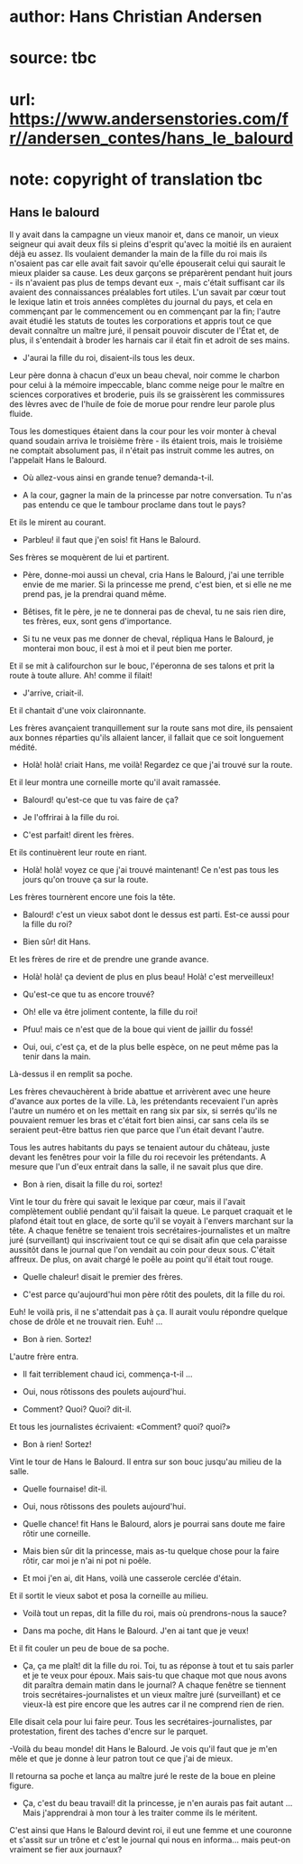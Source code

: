 # author: Hans Christian Andersen
# source: tbc
# url: https://www.andersenstories.com/fr//andersen_contes/hans_le_balourd
# note: copyright of translation tbc

## Hans le balourd 

Il y avait dans la campagne un vieux manoir et, dans ce manoir, un vieux
seigneur qui avait deux fils si pleins d'esprit qu'avec la moitié ils
en auraient déjà eu assez. Ils voulaient demander la main de la fille du
roi mais ils n'osaient pas car elle avait fait savoir qu'elle
épouserait celui qui saurait le mieux plaider sa cause. Les deux garçons
se préparèrent pendant huit jours - ils n'avaient pas plus de temps
devant eux -, mais c'était suffisant car ils avaient des connaissances
préalables fort utiles. L'un savait par cœur tout le lexique latin et
trois années complètes du journal du pays, et cela en commençant par le
commencement ou en commençant par la fin; l'autre avait étudié les
statuts de toutes les corporations et appris tout ce que devait
connaître un maître juré, il pensait pouvoir discuter de l'État et, de
plus, il s'entendait à broder les harnais car il était fin et adroit de
ses mains.

- J'aurai la fille du roi, disaient-ils tous les deux.

Leur père donna à chacun d'eux un beau cheval, noir comme le charbon
pour celui à la mémoire impeccable, blanc comme neige pour le maître en
sciences corporatives et broderie, puis ils se graissèrent les
commissures des lèvres avec de l'huile de foie de morue pour rendre
leur parole plus fluide.

Tous les domestiques étaient dans la cour pour les voir monter à cheval
quand soudain arriva le troisième frère - ils étaient trois, mais le
troisième ne comptait absolument pas, il n'était pas instruit comme les
autres, on l'appelait Hans le Balourd.

- Où allez-vous ainsi en grande tenue? demanda-t-il.

- A la cour, gagner la main de la princesse par notre conversation. Tu
n'as pas entendu ce que le tambour proclame dans tout le pays?

Et ils le mirent au courant.

- Parbleu! il faut que j'en sois! fit Hans le Balourd.

Ses frères se moquèrent de lui et partirent.

- Père, donne-moi aussi un cheval, cria Hans le Balourd, j'ai une
terrible envie de me marier. Si la princesse me prend, c'est bien, et
si elle ne me prend pas, je la prendrai quand même.

- Bêtises, fit le père, je ne te donnerai pas de cheval, tu ne sais
rien dire, tes frères, eux, sont gens d'importance.

- Si tu ne veux pas me donner de cheval, répliqua Hans le Balourd, je
monterai mon bouc, il est à moi et il peut bien me porter.

Et il se mit à califourchon sur le bouc, l'éperonna de ses talons et
prit la route à toute allure. Ah! comme il filait!

- J'arrive, criait-il.

Et il chantait d'une voix claironnante.

Les frères avançaient tranquillement sur la route sans mot dire, ils
pensaient aux bonnes réparties qu'ils allaient lancer, il fallait que
ce soit longuement médité.

- Holà! holà! criait Hans, me voilà! Regardez ce que j'ai trouvé sur
la route.

Et il leur montra une corneille morte qu'il avait ramassée.

- Balourd! qu'est-ce que tu vas faire de ça?

- Je l'offrirai à la fille du roi.

- C'est parfait! dirent les frères.

Et ils continuèrent leur route en riant.

- Holà! holà! voyez ce que j'ai trouvé maintenant! Ce n'est pas tous
les jours qu'on trouve ça sur la route.

Les frères tournèrent encore une fois la tête.

- Balourd! c'est un vieux sabot dont le dessus est parti. Est-ce aussi
pour la fille du roi?

- Bien sûr! dit Hans.

Et les frères de rire et de prendre une grande avance.

- Holà! holà! ça devient de plus en plus beau! Holà! c'est
merveilleux!

- Qu'est-ce que tu as encore trouvé?

- Oh! elle va être joliment contente, la fille du roi!

- Pfuu! mais ce n'est que de la boue qui vient de jaillir du fossé!

- Oui, oui, c'est ça, et de la plus belle espèce, on ne peut même pas
la tenir dans la main.

Là-dessus il en remplit sa poche.

Les frères chevauchèrent à bride abattue et arrivèrent avec une heure
d'avance aux portes de la ville. Là, les prétendants recevaient l'un
après l'autre un numéro et on les mettait en rang six par six, si
serrés qu'ils ne pouvaient remuer les bras et c'était fort bien ainsi,
car sans cela ils se seraient peut-être battus rien que parce que l'un
était devant l'autre.

Tous les autres habitants du pays se tenaient autour du château, juste
devant les fenêtres pour voir la fille du roi recevoir les prétendants.
A mesure que l'un d'eux entrait dans la salle, il ne savait plus que
dire.

- Bon à rien, disait la fille du roi, sortez!

Vint le tour du frère qui savait le lexique par cœur, mais il l'avait
complètement oublié pendant qu'il faisait la queue. Le parquet craquait
et le plafond était tout en glace, de sorte qu'il se voyait à l'envers
marchant sur la tête. A chaque fenêtre se tenaient trois
secrétaires-journalistes et un maître juré (surveillant) qui
inscrivaient tout ce qui se disait afin que cela paraisse aussitôt dans
le journal que l'on vendait au coin pour deux sous. C'était affreux.
De plus, on avait chargé le poêle au point qu'il était tout rouge.

- Quelle chaleur! disait le premier des frères.

- C'est parce qu'aujourd'hui mon père rôtit des poulets, dit la
fille du roi.

Euh! le voilà pris, il ne s'attendait pas à ça. Il aurait voulu
répondre quelque chose de drôle et ne trouvait rien. Euh! ...

- Bon à rien. Sortez!

L'autre frère entra.

- Il fait terriblement chaud ici, commença-t-il ...

- Oui, nous rôtissons des poulets aujourd'hui.

- Comment? Quoi? Quoi? dit-il.

Et tous les journalistes écrivaient: «Comment? quoi? quoi?»

- Bon à rien! Sortez!

Vint le tour de Hans le Balourd. Il entra sur son bouc jusqu'au milieu
de la salle.

- Quelle fournaise! dit-il.

- Oui, nous rôtissons des poulets aujourd'hui.

- Quelle chance! fit Hans le Balourd, alors je pourrai sans doute me
faire rôtir une corneille.

- Mais bien sûr dit la princesse, mais as-tu quelque chose pour la
faire rôtir, car moi je n'ai ni pot ni poêle.

- Et moi j'en ai, dit Hans, voilà une casserole cerclée d'étain.

Et il sortit le vieux sabot et posa la corneille au milieu.

- Voilà tout un repas, dit la fille du roi, mais où prendrons-nous la
sauce?

- Dans ma poche, dit Hans le Balourd. J'en ai tant que je veux!

Et il fit couler un peu de boue de sa poche.

- Ça, ça me plaît! dit la fille du roi. Toi, tu as réponse à tout et tu
sais parler et je te veux pour époux. Mais sais-tu que chaque mot que
nous avons dit paraîtra demain matin dans le journal? A chaque fenêtre
se tiennent trois secrétaires-journalistes et un vieux maître juré
(surveillant) et ce vieux-là est pire encore que les autres car il ne
comprend rien de rien.

Elle disait cela pour lui faire peur. Tous les secrétaires-journalistes,
par protestation, firent des taches d'encre sur le parquet.

-Voilà du beau monde! dit Hans le Balourd. Je vois qu'il faut que je
m'en mêle et que je donne à leur patron tout ce que j'ai de mieux.

Il retourna sa poche et lança au maître juré le reste de la boue en
pleine figure.

- Ça, c'est du beau travail! dit la princesse, je n'en aurais pas
fait autant ... Mais j'apprendrai à mon tour à les traiter comme ils
le méritent.

C'est ainsi que Hans le Balourd devint roi, il eut une femme et une
couronne et s'assit sur un trône et c'est le journal qui nous en
informa... mais peut-on vraiment se fier aux journaux?
